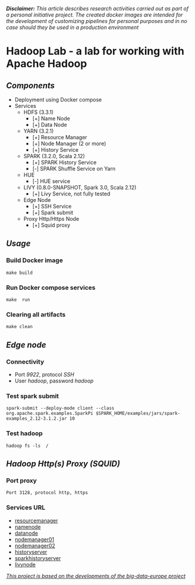 *__Disclaimer:__* *This article describes research activities carried out as part of a personal initiative project. The created docker images are intended for the development of customizing pipelines for personal purposes and in no case should they be used in a production environment*

# Hadoop Lab - a lab for working with Apache Hadoop
## *Components*
+ Deployment using Docker compose
+ Services
    + HDFS (3.3.1)
        + [+] Name Node
        + [+] Data Node
    + YARN (3.2.1)
        + [+] Resource Manager
        + [+] Node Manager (2 or more)
        + [+] History Service
    + SPARK (3.2.0, Scala 2.12)
        + [+] SPARK History Service
        + [-] SPARK Shuffle Service on Yarn
    + HUE
        + [-] HUE service
    + LIVY (0.8.0-SNAPSHOT, Spark 3.0, Scala 2.12)
        + [+] Livy Service, not fully tested 
    + Edge Node 
        + [+] SSH Service
        + [+] Spark submit
    + Proxy Http/Https Node 
        + [+] Squid proxy

## *Usage*
### Build Docker image
`make build`
### Run Docker compose services
`make  run`
### Clearing all artifacts
`make clean`

## *Edge node*
### Connectivity
   + Port *9922*, protocol *SSH*
   + User *hadoop*, password *hadoop*

### Test spark submit
   `spark-submit --deploy-mode client --class org.apache.spark.examples.SparkPi $SPARK_HOME/examples/jars/spark-examples_2.12-3.1.2.jar 10`
### Test hadoop
   `hadoop fs -ls  /`

## *Hadoop Http(s) Proxy (SQUID)*
### Port proxy
    Port 3128, protocol http, https 
### Services URL
 + [resourcemanager](http://resourcemanager:8088)
 + [namenode](http://namenode:9870)
 + [datanode](http://datanode:9864)
 + [nodemanager01](http://nodemanager01:8042)
 + [nodemanager02](http://nodemanager02:8042)
 + [historyserver](http://historyserver:8188)
 + [sparkhistoryserver](http://sparkhistoryserver:18080)
 + [livynode](http://livynode:8998)

*[This project is based on the developments of the big-data-europe project](https://github.com/big-data-europe/docker-hadoop)*
